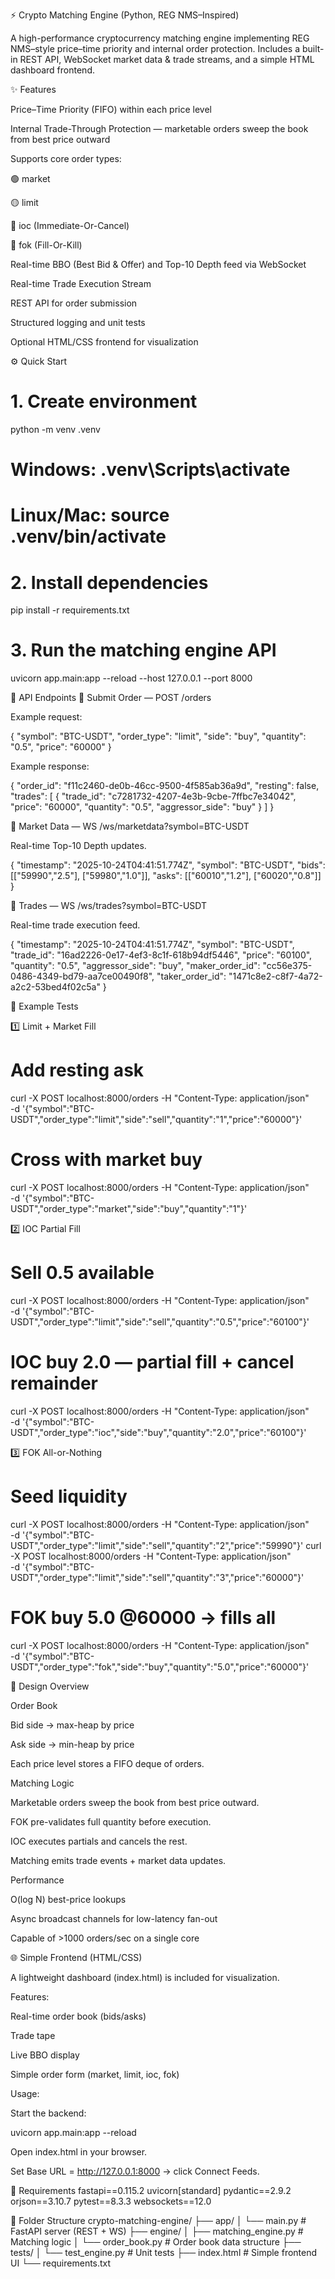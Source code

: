 ⚡ Crypto Matching Engine (Python, REG NMS–Inspired)

A high-performance cryptocurrency matching engine implementing REG NMS–style price–time priority and internal order protection.
Includes a built-in REST API, WebSocket market data & trade streams, and a simple HTML dashboard frontend.

✨ Features

Price–Time Priority (FIFO) within each price level

Internal Trade-Through Protection — marketable orders sweep the book from best price outward

Supports core order types:

🟢 market

🟡 limit

🔵 ioc (Immediate-Or-Cancel)

🔴 fok (Fill-Or-Kill)

Real-time BBO (Best Bid & Offer) and Top-10 Depth feed via WebSocket

Real-time Trade Execution Stream

REST API for order submission

Structured logging and unit tests

Optional HTML/CSS frontend for visualization

⚙️ Quick Start
# 1. Create environment
python -m venv .venv
#    Windows: .venv\Scripts\activate
#    Linux/Mac: source .venv/bin/activate

# 2. Install dependencies
pip install -r requirements.txt

# 3. Run the matching engine API
uvicorn app.main:app --reload --host 127.0.0.1 --port 8000

📡 API Endpoints
🔹 Submit Order — POST /orders

Example request:

{
  "symbol": "BTC-USDT",
  "order_type": "limit",
  "side": "buy",
  "quantity": "0.5",
  "price": "60000"
}


Example response:

{
  "order_id": "f11c2460-de0b-46cc-9500-4f585ab36a9d",
  "resting": false,
  "trades": [
    {
      "trade_id": "c7281732-4207-4e3b-9cbe-7ffbc7e34042",
      "price": "60000",
      "quantity": "0.5",
      "aggressor_side": "buy"
    }
  ]
}

🔹 Market Data — WS /ws/marketdata?symbol=BTC-USDT

Real-time Top-10 Depth updates.

{
  "timestamp": "2025-10-24T04:41:51.774Z",
  "symbol": "BTC-USDT",
  "bids": [["59990","2.5"], ["59980","1.0"]],
  "asks": [["60010","1.2"], ["60020","0.8"]]
}

🔹 Trades — WS /ws/trades?symbol=BTC-USDT

Real-time trade execution feed.

{
  "timestamp": "2025-10-24T04:41:51.774Z",
  "symbol": "BTC-USDT",
  "trade_id": "16ad2226-0e17-4ef3-8c1f-618b94df5446",
  "price": "60100",
  "quantity": "0.5",
  "aggressor_side": "buy",
  "maker_order_id": "cc56e375-0486-4349-bd79-aa7ce00490f8",
  "taker_order_id": "1471c8e2-c8f7-4a72-a2c2-53bed4f02c5a"
}

🧩 Example Tests

1️⃣ Limit + Market Fill

# Add resting ask
curl -X POST localhost:8000/orders -H "Content-Type: application/json" \
-d '{"symbol":"BTC-USDT","order_type":"limit","side":"sell","quantity":"1","price":"60000"}'

# Cross with market buy
curl -X POST localhost:8000/orders -H "Content-Type: application/json" \
-d '{"symbol":"BTC-USDT","order_type":"market","side":"buy","quantity":"1"}'


2️⃣ IOC Partial Fill

# Sell 0.5 available
curl -X POST localhost:8000/orders -H "Content-Type: application/json" \
-d '{"symbol":"BTC-USDT","order_type":"limit","side":"sell","quantity":"0.5","price":"60100"}'

# IOC buy 2.0 — partial fill + cancel remainder
curl -X POST localhost:8000/orders -H "Content-Type: application/json" \
-d '{"symbol":"BTC-USDT","order_type":"ioc","side":"buy","quantity":"2.0","price":"60100"}'


3️⃣ FOK All-or-Nothing

# Seed liquidity
curl -X POST localhost:8000/orders -H "Content-Type: application/json" \
-d '{"symbol":"BTC-USDT","order_type":"limit","side":"sell","quantity":"2","price":"59990"}'
curl -X POST localhost:8000/orders -H "Content-Type: application/json" \
-d '{"symbol":"BTC-USDT","order_type":"limit","side":"sell","quantity":"3","price":"60000"}'

# FOK buy 5.0 @60000 → fills all
curl -X POST localhost:8000/orders -H "Content-Type: application/json" \
-d '{"symbol":"BTC-USDT","order_type":"fok","side":"buy","quantity":"5.0","price":"60000"}'

🧠 Design Overview

Order Book

Bid side → max-heap by price

Ask side → min-heap by price

Each price level stores a FIFO deque of orders.

Matching Logic

Marketable orders sweep the book from best price outward.

FOK pre-validates full quantity before execution.

IOC executes partials and cancels the rest.

Matching emits trade events + market data updates.

Performance

O(log N) best-price lookups

Async broadcast channels for low-latency fan-out

Capable of >1000 orders/sec on a single core

🌐 Simple Frontend (HTML/CSS)

A lightweight dashboard (index.html) is included for visualization.

Features:

Real-time order book (bids/asks)

Trade tape

Live BBO display

Simple order form (market, limit, ioc, fok)

Usage:

Start the backend:

uvicorn app.main:app --reload


Open index.html in your browser.

Set Base URL = http://127.0.0.1:8000
 → click Connect Feeds.

🧩 Requirements
fastapi==0.115.2
uvicorn[standard]
pydantic==2.9.2
orjson==3.10.7
pytest==8.3.3
websockets==12.0

🧱 Folder Structure
crypto-matching-engine/
├── app/
│   └── main.py              # FastAPI server (REST + WS)
├── engine/
│   ├── matching_engine.py   # Matching logic
│   └── order_book.py        # Order book data structure
├── tests/
│   └── test_engine.py       # Unit tests
├── index.html               # Simple frontend UI
└── requirements.txt
